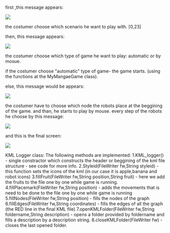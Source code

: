 first ,this message appears:

![](https://scontent.fsdv3-1.fna.fbcdn.net/v/t1.0-9/82229225_2742047189196303_1055998467991666688_n.jpg?_nc_cat=102&_nc_ohc=oON0rJ5zSyYAX_P3Qlm&_nc_ht=scontent.fsdv3-1.fna&oh=da40ad88c7d7adaf803b2603d928c86f&oe=5E92F73B)

the costumer choose which scenario he want to play with. [0,23]

then, this message appears:

![](https://scontent.fsdv3-1.fna.fbcdn.net/v/t1.0-9/83191049_2742047192529636_6234762186879664128_n.jpg?_nc_cat=110&_nc_ohc=S5zvMGWkEpsAX-ZSqdk&_nc_ht=scontent.fsdv3-1.fna&oh=8c65dbfcc88097002552ab37e996da6d&oe=5E973DE1)

the costumer choose which type of game he want to play: automatic or by mosue.

if the costumer choose "automatic" type of game- the game starts.  (using the functions at the MyMangaeGame class).

else, this message would be appears:

![](https://scontent.fsdv3-1.fna.fbcdn.net/v/t1.0-9/82128309_2742047185862970_4425296596833402880_n.jpg?_nc_cat=102&_nc_ohc=UDf5h4QGLrEAX91Kc6J&_nc_ht=scontent.fsdv3-1.fna&oh=0cbcd4cc48d0b9e8c8f5b5c74774b36f&oe=5ED4A27E) 

the costumer have to choose which node the robots place at the beggining of the game.
and than, he starts to play by mouse.
every step of the robots he choose by this message:

![](https://scontent.fsdv3-1.fna.fbcdn.net/v/t1.0-9/82024788_2742063555861333_5134363648357040128_n.jpg?_nc_cat=108&_nc_ohc=Wnap3uulSl0AX_QSXco&_nc_ht=scontent.fsdv3-1.fna&oh=92de9bd8079776927d29c91800a226f3&oe=5ED57D9C)

and this is the final screen:

![](https://scontent.fsdv3-1.fna.fbcdn.net/v/t1.0-9/82643907_2741991509201871_1537314721047248896_n.jpg?_nc_cat=104&_nc_ohc=XxtWDaN5EH0AX9-zfvH&_nc_ht=scontent.fsdv3-1.fna&oh=3bdd22d3b3e961a2d26f60072479c061&oe=5EA0E831)

KML Logger class:
The following methods are implemented:
1.KML_logger() - single constractor which constructs the header or beggining of the kml file structure - see code for more info.
2.Styleid(FileWriter fw,String styleid) - this function sets the icons of the kml (in our case it is apple,banana and robot icons)
3.fillFruit(FileWriter fw,String position,String fruit) - here we add the fruits to the file one by one while game is running.
4.fillPlacemark(FileWriter fw,String position) - adds the movements that is need to be done to the file one by one while game is running
5.fillNodes(FileWriter fw,String position) - fills the nodes of the graph
6.fillEdges(FileWriter fw,String coordinates) - fills the edges of all the graph (the RED line in the final KML file)
7.openKMLFolder(FileWriter fw,String foldername,String description) - opens a folder provided by foldername and fills a description by a description string.
8.closeKMLFolder(FileWriter fw) - closes the last opened folder.
